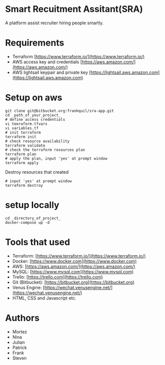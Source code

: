 # Smart Recuitment Assitant(SRA)

A platform assist recruiter hiring people smartly.

# Requirements

- Terraform [https://www.terraform.io/](https://www.terraform.io/)
- AWS access key and credentials [https://aws.amazon.com/](https://aws.amazon.com/)
- AWS lightsail keypair and private key [https://lightsail.aws.amazon.com](https://lightsail.aws.amazon.com)

# Setup on aws

```
git clone git@bitbucket.org:frankquil/sra-app.git
cd _path_of_your_project_
# define access credentials
vi teeraform.tfvars
vi variables.tf
# init terraform
terraform init
# check resource availability
terraform validate
# check the terraform resources plan
terraform plan
# apply the plan, input 'yes' at prompt window
terraform apply
```

Destroy resources that created
```
# input 'yes' at prompt window 
terraform destroy
```

# setup locally

```
cd _directory_of_project_
docker-compose up -d
```

# Tools that used

- Terraform: [https://www.terraform.io/](https://www.terraform.io/)
- Docker: [https://www.docker.com](https://www.docker.com)
- AWS: [https://aws.amazon.com/](https://aws.amazon.com/)
- MySQL: [https://www.mysql.com](https://www.mysql.com)
- Trello: [https://trello.com](https://trello.com)
- Git (Bitbucket): [https://bitbucket.org](https://bitbucket.org)
- Venus Engine: [https://wechat.venusengine.net/](https://wechat.venusengine.net/)
- HTML, CSS and Javascript etc.

# Authors
- Mortez
- Nina
- Julian
- Patrick
- Frank
- Steven


